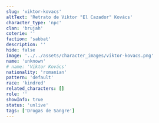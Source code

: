 ```yaml
---
slug: 'viktor-kovacs'
altText: 'Retrato de Viktor "El Cazador" Kovács'
character_type: 'npc'
clan: 'brujah'
coterie: ''
faction: 'sabbat'
description: ''
hide: false
image: '../../assets/character_images/viktor-kovacs.png'
name: 'unknown'
# name: 'Viktor Kovács'
nationality: 'romanian'
pattern: 'default'
race: 'kindred'
related_characters: []
role: ''
showInfo: true
status: 'unlive'
tags: ['Drogas de Sangre']
---
```

